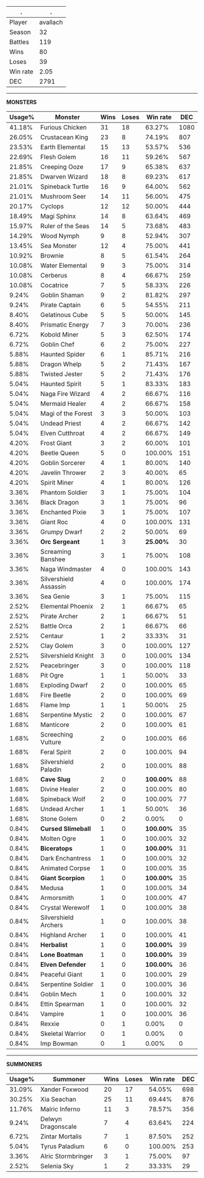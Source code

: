 .|.
|-|-
Player|avallach
Season|32
Battles|119
Wins|80
Loses|39
Win rate|2.05
DEC|2791

---
**MONSTERS**

Usage%|Monster|Wins|Loses|Win rate|DEC|
-|-|-|-|-|-|
41.18%|Furious Chicken|31|18|63.27%|1080|
26.05%|Crustacean King|23|8|74.19%|807|
23.53%|Earth Elemental|15|13|53.57%|536|
22.69%|Flesh Golem|16|11|59.26%|567|
21.85%|Creeping Ooze|17|9|65.38%|637|
21.85%|Dwarven Wizard|18|8|69.23%|617|
21.01%|Spineback Turtle|16|9|64.00%|562|
21.01%|Mushroom Seer|14|11|56.00%|475|
20.17%|Cyclops|12|12|50.00%|444|
18.49%|Magi Sphinx|14|8|63.64%|469|
15.97%|Ruler of the Seas|14|5|73.68%|483|
14.29%|Wood Nymph|9|8|52.94%|307|
13.45%|Sea Monster|12|4|75.00%|441|
10.92%|Brownie|8|5|61.54%|264|
10.08%|Water Elemental|9|3|75.00%|314|
10.08%|Cerberus|8|4|66.67%|259|
10.08%|Cocatrice|7|5|58.33%|226|
9.24%|Goblin Shaman|9|2|81.82%|297|
9.24%|Pirate Captain|6|5|54.55%|211|
8.40%|Gelatinous Cube|5|5|50.00%|145|
8.40%|Prismatic Energy|7|3|70.00%|236|
6.72%|Kobold Miner|5|3|62.50%|174|
6.72%|Goblin Chef|6|2|75.00%|227|
5.88%|Haunted Spider|6|1|85.71%|216|
5.88%|Dragon Whelp|5|2|71.43%|167|
5.88%|Twisted Jester|5|2|71.43%|176|
5.04%|Haunted Spirit|5|1|83.33%|183|
5.04%|Naga Fire Wizard|4|2|66.67%|116|
5.04%|Mermaid Healer|4|2|66.67%|158|
5.04%|Magi of the Forest|3|3|50.00%|103|
5.04%|Undead Priest|4|2|66.67%|142|
5.04%|Elven Cutthroat|4|2|66.67%|149|
4.20%|Frost Giant|3|2|60.00%|101|
4.20%|Beetle Queen|5|0|100.00%|151|
4.20%|Goblin Sorcerer|4|1|80.00%|140|
4.20%|Javelin Thrower|2|3|40.00%|65|
4.20%|Spirit Miner|4|1|80.00%|126|
3.36%|Phantom Soldier|3|1|75.00%|104|
3.36%|Black Dragon|3|1|75.00%|96|
3.36%|Enchanted Pixie|3|1|75.00%|107|
3.36%|Giant Roc|4|0|100.00%|131|
3.36%|Grumpy Dwarf|2|2|50.00%|69|
3.36%|**Orc Sergeant**|1|3|**25.00%**|30|
3.36%|Screaming Banshee|3|1|75.00%|108|
3.36%|Naga Windmaster|4|0|100.00%|143|
3.36%|Silvershield Assassin|4|0|100.00%|174|
3.36%|Sea Genie|3|1|75.00%|115|
2.52%|Elemental Phoenix|2|1|66.67%|65|
2.52%|Pirate Archer|2|1|66.67%|51|
2.52%|Battle Orca|2|1|66.67%|66|
2.52%|Centaur|1|2|33.33%|31|
2.52%|Clay Golem|3|0|100.00%|127|
2.52%|Silvershield Knight|3|0|100.00%|134|
2.52%|Peacebringer|3|0|100.00%|118|
1.68%|Pit Ogre|1|1|50.00%|33|
1.68%|Exploding Dwarf|2|0|100.00%|65|
1.68%|Fire Beetle|2|0|100.00%|69|
1.68%|Flame Imp|1|1|50.00%|25|
1.68%|Serpentine Mystic|2|0|100.00%|67|
1.68%|Manticore|2|0|100.00%|61|
1.68%|Screeching Vulture|2|0|100.00%|66|
1.68%|Feral Spirit|2|0|100.00%|94|
1.68%|Silvershield Paladin|2|0|100.00%|88|
1.68%|**Cave Slug**|2|0|**100.00%**|88|
1.68%|Divine Healer|2|0|100.00%|80|
1.68%|Spineback Wolf|2|0|100.00%|77|
1.68%|Undead Archer|1|1|50.00%|36|
1.68%|Stone Golem|0|2|0.00%|0|
0.84%|**Cursed Slimeball**|1|0|**100.00%**|35|
0.84%|Molten Ogre|1|0|100.00%|32|
0.84%|**Biceratops**|1|0|**100.00%**|31|
0.84%|Dark Enchantress|1|0|100.00%|32|
0.84%|Animated Corpse|1|0|100.00%|35|
0.84%|**Giant Scorpion**|1|0|**100.00%**|35|
0.84%|Medusa|1|0|100.00%|34|
0.84%|Armorsmith|1|0|100.00%|47|
0.84%|Crystal Werewolf|1|0|100.00%|38|
0.84%|Silvershield Archers|1|0|100.00%|38|
0.84%|Highland Archer|1|0|100.00%|41|
0.84%|**Herbalist**|1|0|**100.00%**|39|
0.84%|**Lone Boatman**|1|0|**100.00%**|39|
0.84%|**Elven Defender**|1|0|**100.00%**|36|
0.84%|Peaceful Giant|1|0|100.00%|29|
0.84%|Serpentine Soldier|1|0|100.00%|36|
0.84%|Goblin Mech|1|0|100.00%|32|
0.84%|Ettin Spearman|1|0|100.00%|32|
0.84%|Vampire|1|0|100.00%|36|
0.84%|Rexxie|0|1|0.00%|0|
0.84%|Skeletal Warrior|0|1|0.00%|0|
0.84%|Imp Bowman|0|1|0.00%|0|

---
**SUMMONERS**

Usage%|Summoner|Wins|Loses|Win rate|DEC|
-|-|-|-|-|-|
31.09%|Xander Foxwood|20|17|54.05%|698|
30.25%|Xia Seachan|25|11|69.44%|876|
11.76%|Malric Inferno|11|3|78.57%|356|
9.24%|Delwyn Dragonscale|7|4|63.64%|224|
6.72%|Zintar Mortalis|7|1|87.50%|252|
5.04%|Tyrus Paladium|6|0|100.00%|253|
3.36%|Alric Stormbringer|3|1|75.00%|97|
2.52%|Selenia Sky|1|2|33.33%|29|
